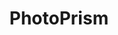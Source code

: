 ---
draft: false
title: PhotoPrism
content:
  id: photoprism
  name: PhotoPrism
  logo: /images/hosting-and-infrastructure/storage/photoprism/logo.png
  website: https://photoprism.app/
  iframe_website: /website-iframe/hosting-and-infrastructure/storage/photoprism
  dashboardImage: /images/hosting-and-infrastructure/storage/photoprism/screenshot-1.jpg
  short_description: PhotoPrism is an AI-powered app for browsing, organizing & sharing your photo collection
  description: PhotoPrism is an AI-powered app for browsing, organizing & sharing your photo collection. It makes use of the latest technologies to tag and find pictures automatically without getting in your way. You can run it at home, on a private server, or in the cloud.
  features:
    - title: Supports All Format
      description: Browse all your photos and videos without worrying about RAW conversion, duplicates or video formats
    - title: Easy Search
      description: Easily find specific pictures using powerful search filters
    - title: Face Recogonition
      description: Recognizes the faces of your family and friends
    - title: Live Photos
      description: Play Live Photos by hovering over them in albums and search results
  screenshots:
    - /images/hosting-and-infrastructure/storage/photoprism/screenshot-1.jpg
    - /images/hosting-and-infrastructure/storage/photoprism/screenshot-2.jpg
---